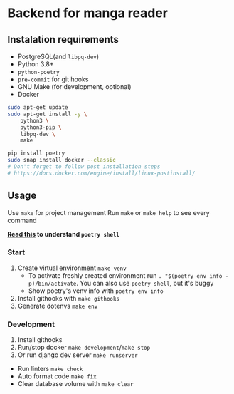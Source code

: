 # Backend for manga reader

## Instalation requirements

- PostgreSQL(and `libpq-dev`)
- Python 3.8+
- `python-poetry`
- `pre-commit` for git hooks
- GNU Make (for development, optional)
- Docker

```bash
sudo apt-get update
sudo apt-get install -y \
    python3 \
    python3-pip \
    libpq-dev \
    make
```

```bash
pip install poetry
sudo snap install docker --classic
# Don't forget to follow post installation steps
# https://docs.docker.com/engine/install/linux-postinstall/
```

## Usage

Use `make` for project management
Run `make` or `make help` to see every command

**[Read this](https://python-poetry.org/docs/basic-usage/#activating-the-virtual-environment) to understand `poetry shell`**

### Start

1. Create virtual environment `make venv`
    - To activate freshly created environment run `. "$(poetry env info -p)/bin/activate`.
    You can also use `poetry shell`, but it's buggy
    - Show poetry's venv info with `poetry env info`
2. Install githooks with `make githooks`
3. Generate dotenvs `make env`

### Development

1. Install githooks
2. Run/stop docker `make development`/`make stop`
3. Or run django dev server `make runserver`

- Run linters `make check`
- Auto format code `make fix`
- Clear database volume with `make clear`
